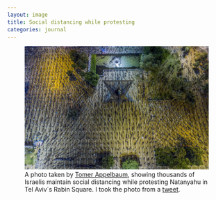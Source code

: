 ```yaml
---
layout: image
title: Social distancing while protesting
categories: journal
---
```

<figure class="breakout">
<img alt="" src="/i/social-distancing-while-protesting.jpg"/>
<figcaption>A photo taken by <a href="https://twitter.com/tomerappelbaum">Tomer Appelbaum</a>, showing thousands of Israelis maintain social distancing while protesting Natanyahu in Tel Aviv´s Rabin Square. I took the photo from a <a href="https://twitter.com/tomerappelbaum/status/1251943727469338627">tweet</a>.</figcaption>
</figure>

